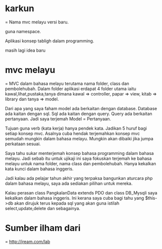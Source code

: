 # karkun
=
Nama mvc melayu versi baru.

guna namespace.

Aplikasi konsep tabligh dalam programming.

masih lagi idea baru

# mvc melayu
=
MVC dalam bahasa melayu terutama nama folder, class dan pembolehubah.
Dalam folder aplikasi erdapat 4 folder utama iaitu kawal,lihat,pustaka,tanya dimana
kawal => controller, papar => view, kitab => library dan tanya => model. 

Dari apa yang saya faham model ada berkaitan dengan database. 
Database ada kaitan dengan sql. Sql ada kaitan dengan query. 
Query ada berkaitan pertanyaan. Jadi saya terjemah Model = Pertanyaan.

Tujuan guna verb (kata kerja) hanya pendek kata. Jadikan 5 huruf bagi setiap konsep mvc. 
Asalnya cuba hendak terjemahkan konsep mvc semudah mungkin dalam bahasa melayu. 
Mungkin akan dibaiki jika jumpa perkataan sesuai.

Saya tahu sukar menterjemah konsep bahasa programming dalam bahasa melayu. 
Jadi sebab itu untuk ujikaji ini saya fokuskan terjemah ke bahasa melayu untuk 
nama folder, nama class dan pembolehubah. Hanya kekalkan kata kunci dalam bahasa inggeris.

Jadi kalau ada pelajar tahun akhir yang terpaksa bangunkan aturcara php dalam bahasa melayu, 
saya ada sediakan pilihan untuk mereka.

Kalau perasan class PangkalanData extends PDO dan class DB_Mysqli saya kekalkan dalam bahasa inggeris. 
Ini kerana saya cuba bagi tahu yang $this->db akan dirujuk terus kepada 
sql yang akan guna istilah select,update,delete dan sebagainya.﻿


# Sumber ilham dari 
=
http://jream.com/lab



